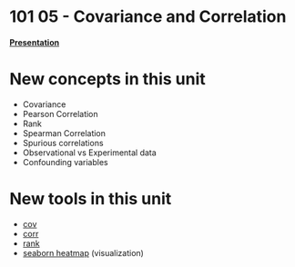 # 101 05 - Covariance and Correlation


#### [Presentation](https://docs.google.com/presentation/d/1zl6pBuj0c7JhDY8R-GraYzhmuFyP0c9A/edit?usp=sharing&ouid=111610860231019220582&rtpof=true&sd=true)

# New concepts in this unit
- Covariance
- Pearson Correlation
- Rank 
- Spearman Correlation 
- Spurious correlations
- Observational vs Experimental data 
- Confounding variables 



# New tools in this unit

- [cov](https://pandas.pydata.org/pandas-docs/stable/reference/api/pandas.DataFrame.cov.html)
- [corr](https://pandas.pydata.org/pandas-docs/stable/reference/api/pandas.DataFrame.corr.html)
- [rank](https://pandas.pydata.org/pandas-docs/stable/reference/api/pandas.DataFrame.rank.html)
- [seaborn heatmap](https://seaborn.pydata.org/generated/seaborn.heatmap.html) (visualization) 
